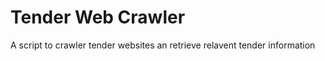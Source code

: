<h1>Tender Web Crawler</h1>

<p>A script to crawler tender websites an retrieve relavent tender information</p>

